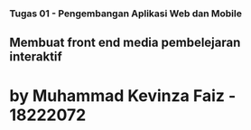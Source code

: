 ### Tugas 01 - Pengembangan Aplikasi Web dan Mobile
## Membuat front end media pembelejaran interaktif
# by Muhammad Kevinza Faiz - 18222072
